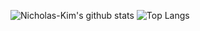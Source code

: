 ![Nicholas-Kim's github stats](https://github-readme-stats.vercel.app/api?username=Nicholas-Kim&count_private=true&show_icons=true) ![Top Langs](https://github-readme-stats.vercel.app/api/top-langs/?username=Nicholas-Kim&langs_count(10))

<!--
**Nicholas-Kim/Nicholas-Kim** is a ✨ _special_ ✨ repository because its `README.md` (this file) appears on your GitHub profile. &hide=javascript,html,SCSS

Here are some ideas to get you started:

- 🔭 I’m currently working on ...
- 🌱 I’m currently learning ...
- 👯 I’m looking to collaborate on ...
- 🤔 I’m looking for help with ...
- 💬 Ask me about ...
- 📫 How to reach me: ...
- 😄 Pronouns: ...
- ⚡ Fun fact: ...
-->
